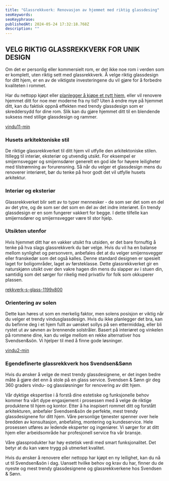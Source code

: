 ```yaml
---
title: "Glassrekkverk: Renovasjon av hjemmet med riktig glassdesing"
seoKeywords:
seoKeyphrase:
publishedAt: 2024-05-24 17:32:18.768Z
description: ""
---
```


## VELG RIKTIG GLASSREKKVERK FOR UNIK DESIGN

Om det er personlig eller kommersielt rom, er det ikke noe rom i verden som er komplett, uten riktig sett med glassrekkverk. Å velge riktig glassdesign for ditt hjem, er en av de viktigste investeringene du vil gjøre for å forbedre kvaliteten i rommet.

Har du nettopp kjøpt eller [planlegger å kjøpe et nytt hjem](http://meglerportalen.no), eller vil renovere hjemmet ditt for noe mer moderne fra ny tid? Uten å endre mye på hjemmet ditt, kan du faktisk oppnå effekten med trendy glassdesign som er skreddersydd for dine rom. Slik kan du gjøre hjemmet ditt til en blendende suksess med stilige glassdesign og rammer.

[vindu11-min](https://cdn.sanity.io/images/csbn9wp4/transformed-data/1c48f25c3ca1cd4600086940c25b1bd7d16d9f9f-1000x800.png)

### Husets arkitektoniske stil

De riktige glassrekkverket til ditt hjem vil utfylle den arkitektoniske stilen. Itillegg til interiør, eksteriør og utvendig utsikt. For eksempel er smijernsvegger og smijernsdører generelt en god ide for høyere leiligheter med tilstrømning av forurensning. Så når du velger et glassdesign mens du renoverer interiøret, bør du tenke på hvor godt det vil utfylle husets arkitektur.

### Interiør og eksteriør

Glassrekkverket blir sett av to typer mennesker - de som ser det som en del av det ytre, og de som ser det som en del av det indre interiøret. En trendy glassdesign er en som fungerer vakkert for begge. I dette tilfelle kan smijernsdører og smijernsvegger være til stor hjelp.

### Utsikten utenfor

Hvis hjemmet ditt har en vakker utsikt fra utsiden, er det bare fornuftig å tenke på hva slags glassrekkverk du bør velge. Hvis du vil ha en balanse mellom synlighet og personvern, anbefales det at du velger smijernsvegger eller franskedør som det også kalles. Denne standard designen er spesielt laget for boligområder, laget av førsteklasse. Dette glassrekkverket gir en naturskjønn utsikt over den vakre hagen din mens du slapper av i stuen din, samtidig som det sørger for rikelig med privatliv for folk som okkuperer plassen.

[rekkverk-s-glass-1199x800](https://cdn.sanity.io/images/csbn9wp4/transformed-data/bcd2b8aebd945c78f23b4d1ce22d23fe0c8ce55e-1199x800.jpg)

### Orientering av solen

Dette kan høres ut som en merkelig faktor, men solens posisjon er viktig når du velger et trendy vindusglassdesign. Hvis du ikke planlegger det bra, kan du befinne deg i et hjem fullt av uønsket sollys på sen ettermiddag, eller bli rystet ut av søvnen av brennende solstråler. Basert på interiøret og vinkelen på rommene dine, kan du velge mellom en rekke alternativer hos Svendsen&sön. Vi hjelper til med å finne gode løsninger.

[vindu2-min](https://cdn.sanity.io/images/csbn9wp4/transformed-data/58192bc7d0b70c08c00ac6b5860892324b022d87-1000x800.png)

### Egendefinerte glassrekkverk hos Svendsen&Sønn

Hvis du ønsker å velge de mest trendy glassdesignene, er det ingen bedre måte å gjøre det enn å stole på en glass service. Svendsen & Sønn gir deg 360 graders vindu- og glassløsninger for renovering av ditt hjem.

Vår dyktige ekspertise i å forstå dine estetiske og funksjonelle behov kommer fra vårt dype engasjement i prosessen med å velge de riktige produktene til hjem og kontor. Etter å ha inspisert rommet ditt og forstått arkitekturen, anbefaler Svendsen&sön de perfekte, mest trendy glassdesignene for ditt hjem. Våre personlige tjenester spenner over hele bredden av konsultasjon, anbefaling, montering og kundeservice. Hele prosessen utføres av ledende eksperter og ingeniører. Vi sørger for at ditt hjem eller arbeidsområde har profesjonell service fra vår bransje.

Våre glassprodukter har høy estetisk verdi med smart funksjonalitet. Det betyr at du kan være trygg på utmerket kvalitet.

Hvis du ønsker å renovere eller nettopp har kjøpt en ny leilighet, kan du nå ut til Svendsen&sön i dag. Uansett hvilke behov og krav du har, finner du de nyeste og mest trendy glassdesignene og glassrekkverkene hos Svendsen & Sønn.
